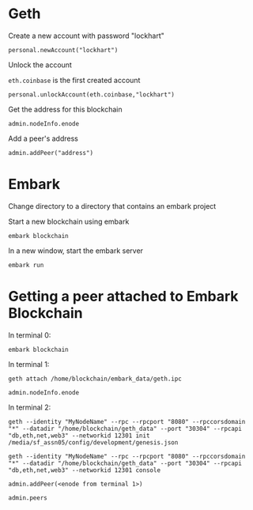 # Geth
Create a new account with password "lockhart"

`personal.newAccount("lockhart")`

Unlock the account

`eth.coinbase` is the first created account

`personal.unlockAccount(eth.coinbase,"lockhart")`

Get the address for this blockchain

`admin.nodeInfo.enode`

Add a peer's address

`admin.addPeer("address")`

# Embark
Change directory to a directory that contains an embark project

Start a new blockchain using embark

`embark blockchain`

In a new window, start the embark server

`embark run`

# Getting a peer attached to Embark Blockchain

In terminal 0:

`embark blockchain`

In terminal 1:

`geth attach /home/blockchain/embark_data/geth.ipc`

`admin.nodeInfo.enode`

In terminal 2:

`geth --identity "MyNodeName" --rpc --rpcport "8080" --rpccorsdomain "*" --datadir "/home/blockchain/geth_data" --port "30304" --rpcapi "db,eth,net,web3" --networkid 12301 init /media/sf_assn05/config/development/genesis.json`

`geth --identity "MyNodeName" --rpc --rpcport "8080" --rpccorsdomain "*" --datadir "/home/blockchain/geth_data" --port "30304" --rpcapi "db,eth,net,web3" --networkid 12301 console`

`admin.addPeer(<enode from terminal 1>)`

`admin.peers`
